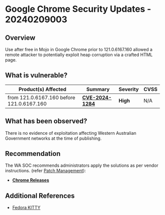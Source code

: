 # Google Chrome Security Updates - 20240209003

## Overview

Use after free in Mojo in Google Chrome prior to 121.0.6167.160 allowed a remote attacker to potentially exploit heap corruption via a crafted HTML page.
## What is vulnerable?

| Product(s) Affected              | Summary                                                               | Severity     | CVSS |
| -------------------------------- | --------------------------------------------------------------------- | ------------ | ---- |
| from 121.0.6167.160 before 121.0.6167.160 | [**CVE-2024-1284**](https://nvd.nist.gov/vuln/detail/CVE-2024-1284) | **High** | N/A  |

## What has been observed?

There is no evidence of exploitation affecting Western Australian Government networks at the time of publishing.

## Recommendation

The WA SOC recommends administrators apply the solutions as per vendor instructions. (refer [Patch Management](../guidelines/patch-management.md)):

- [**Chrome Releases**](https://chromereleases.googleblog.com/2024)

## Additional References

- [Fedora KITTY](https://lists.fedoraproject.org/archives/list/package-announce@lists.fedoraproject.org/message/WSCIL2WH2L4R4KWSRCTDWBPAMOJIYBJE/)